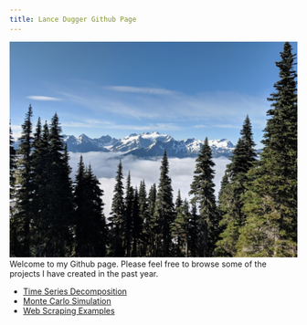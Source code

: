 ```yaml
---
title: Lance Dugger Github Page
---
```


![Mountains](\Mountains.jpg)
Welcome to my Github page.  Please feel free to browse some of the projects I have created in the past year.


- [Time Series Decomposition](TimeSeriesDecomp.html)
- [Monte Carlo Simulation](Fish_Simulation.html)
- [Web Scraping Examples](Web_Scraping.html)

